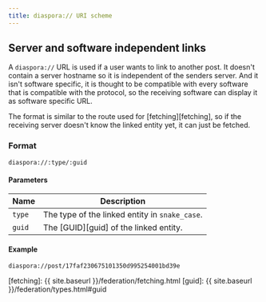 ```yaml
---
title: diaspora:// URI scheme
---
```


## Server and software independent links

A `diaspora://` URL is used if a user wants to link to another post. It doesn't
contain a server hostname so it is independent of the senders server. And it
isn't software specific, it is thought to be compatible with every software
that is compatible with the protocol, so the receiving software can display
it as software specific URL. 

The format is similar to the route used for [fetching][fetching], so if the
receiving server doesn't know the linked entity yet, it can just be fetched.

### Format

`diaspora://:type/:guid`

#### Parameters

| Name   | Description                                    |
| ------ | ---------------------------------------------- |
| `type` | The type of the linked entity in `snake_case`. |
| `guid` | The [GUID][guid] of the linked entity.         |

#### Example

`diaspora://post/17faf230675101350d995254001bd39e`

[fetching]: {{ site.baseurl }}/federation/fetching.html
[guid]: {{ site.baseurl }}/federation/types.html#guid
